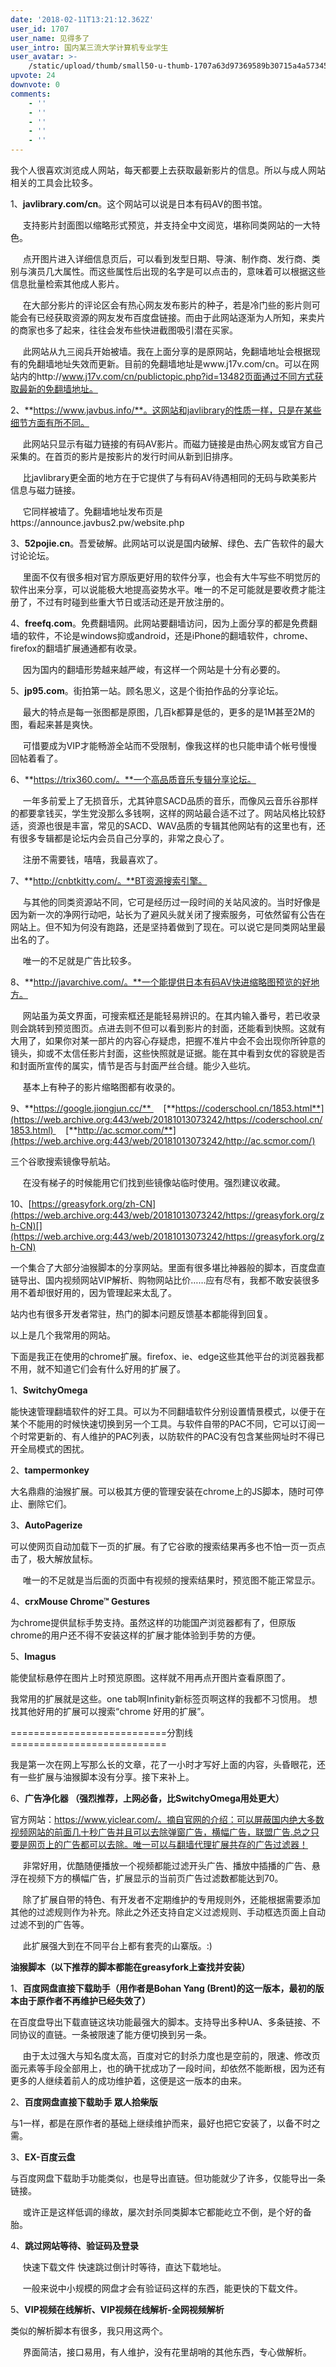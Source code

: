 ```yaml
---
date: '2018-02-11T13:21:12.362Z'
user_id: 1707
user_name: 见得多了
user_intro: 国内某三流大学计算机专业学生
user_avatar: >-
    /static/upload/thumb/small50-u-thumb-1707a63d97369589b30715a4a5734563c83e62b59b30.png
upvote: 24
downvote: 0
comments:
    - ''
    - ''
    - ''
    - ''
    - ''
---
```


我个人很喜欢浏览成人网站，每天都要上去获取最新影片的信息。所以与成人网站相关的工具会比较多。

1、**javlibrary.com/cn**。这个网站可以说是日本有码AV的图书馆。

     支持影片封面图以缩略形式预览，并支持全中文阅览，堪称同类网站的一大特色。

     点开图片进入详细信息页后，可以看到发型日期、导演、制作商、发行商、类别与演员几大属性。而这些属性后出现的名字是可以点击的，意味着可以根据这些信息批量检索其他成人影片。

     在大部分影片的评论区会有热心网友发布影片的种子，若是冷门些的影片则可能会有已经获取资源的网友发布百度盘链接。而由于此网站逐渐为人所知，来卖片的商家也多了起来，往往会发布些快进截图吸引潜在买家。

     此网站从九三阅兵开始被墙。我在上面分享的是原网站，免翻墙地址会根据现有的免翻墙地址失效而更新。目前的免翻墙地址是www.j17v.com/cn。可以在网站内的http://www.j17v.com/cn/publictopic.php?id=13482页面通过不同方式获取最新的免翻墙地址。

2、**https://www.javbus.info/**。这网站和javlibrary的性质一样，只是在某些细节方面有所不同。

     此网站只显示有磁力链接的有码AV影片。而磁力链接是由热心网友或官方自己采集的。在首页的影片是按影片的发行时间从新到旧排序。

     比javlibrary更全面的地方在于它提供了与有码AV待遇相同的无码与欧美影片信息与磁力链接。

     它同样被墙了。免翻墙地址发布页是https://announce.javbus2.pw/website.php

3、**52pojie.cn**。吾爱破解。此网站可以说是国内破解、绿色、去广告软件的最大讨论论坛。

     里面不仅有很多相对官方原版更好用的软件分享，也会有大牛写些不明觉厉的软件出来分享，可以说能极大地提高姿势水平。唯一的不足可能就是要收费才能注册了，不过有时碰到些重大节日或活动还是开放注册的。

4、**freefq.com**。免费翻墙网。此网站要翻墙访问，因为上面分享的都是免费翻墙的软件，不论是windows抑或android，还是iPhone的翻墙软件，chrome、firefox的翻墙扩展通通都有收录。

     因为国内的翻墙形势越来越严峻，有这样一个网站是十分有必要的。

5、**jp95.com**。街拍第一站。顾名思义，这是个街拍作品的分享论坛。

     最大的特点是每一张图都是原图，几百k都算是低的，更多的是1M甚至2M的图，看起来甚是爽快。

     可惜要成为VIP才能畅游全站而不受限制，像我这样的也只能申请个帐号慢慢回帖着看了。

6、**https://trix360.com/。**一个高品质音乐专辑分享论坛。

     一年多前爱上了无损音乐，尤其钟意SACD品质的音乐，而像风云音乐谷那样的都要拿钱买，学生党没那么多钱啊，这样的网站最合适不过了。网站风格比较舒适，资源也很是丰富，常见的SACD、WAV品质的专辑其他网站有的这里也有，还有很多专辑都是论坛内会员自己分享的，非常之良心了。

     注册不需要钱，嘻嘻，我最喜欢了。

7、**http://cnbtkitty.com/。**BT资源搜索引擎。

     与其他的同类资源站不同，它可是经历过一段时间的关站风波的。当时好像是因为新一次的净网行动吧，站长为了避风头就关闭了搜索服务，可依然留有公告在网站上。但不知为何没有跑路，还是坚持着做到了现在。可以说它是同类网站里最出名的了。

     唯一的不足就是广告比较多。

8、**http://javarchive.com/。**一个能提供日本有码AV快进缩略图预览的好地方。

     网站虽为英文界面，可搜索框还是能轻易辨识的。在其内输入番号，若已收录则会跳转到预览图页。点进去则不但可以看到影片的封面，还能看到快照。这就有大用了，如果你对某一部片的内容心存疑虑，把握不准片中会不会出现你所钟意的镜头，抑或不太信任影片封面，这些快照就是证据。能在其中看到女优的容貌是否和封面所宣传的属实，情节是否与封面严丝合缝。能少入些坑。

     基本上有种子的影片缩略图都有收录的。

9、**https://google.jiongjun.cc/**     [**https://coderschool.cn/1853.html**](https://web.archive.org:443/web/20181013073242/https://coderschool.cn/1853.html)     [**http://ac.scmor.com/**](https://web.archive.org:443/web/20181013073242/http://ac.scmor.com/)

三个谷歌搜索镜像导航站。

     在没有梯子的时候能用它们找到些镜像站临时使用。强烈建议收藏。

10、[https://greasyfork.org/zh-CN](https://web.archive.org:443/web/20181013073242/https://greasyfork.org/zh-CN)[](https://web.archive.org:443/web/20181013073242/https://greasyfork.org/zh-CN)

 一个集合了大部分油猴脚本的分享网站。里面有很多堪比神器般的脚本，百度盘直链导出、国内视频网站VIP解析、购物网站比价……应有尽有，我都不敢安装很多用不着却很好用的，因为管理起来太乱了。

站内也有很多开发者常驻，热门的脚本问题反馈基本都能得到回复。

以上是几个我常用的网站。  

下面是我正在使用的chrome扩展。firefox、ie、edge这些其他平台的浏览器我都不用，就不知道它们会有什么好用的扩展了。

1、**SwitchyOmega**

能快速管理翻墙软件的好工具。可以为不同翻墙软件分别设置情景模式，以便于在某个不能用的时候快速切换到另一个工具。与软件自带的PAC不同，它可以订阅一个时常更新的、有人维护的PAC列表，以防软件的PAC没有包含某些网址时不得已开全局模式的困扰。

2、**tampermonkey**

大名鼎鼎的油猴扩展。可以极其方便的管理安装在chrome上的JS脚本，随时可停止、删除它们。

3、**AutoPagerize**

可以使网页自动加载下一页的扩展。有了它谷歌的搜索结果再多也不怕一页一页点击了，极大解放鼠标。

     唯一的不足就是当后面的页面中有视频的搜索结果时，预览图不能正常显示。

4、**crxMouse Chrome™ Gestures**

为chrome提供鼠标手势支持。虽然这样的功能国产浏览器都有了，但原版chrome的用户还不得不安装这样的扩展才能体验到手势的方便。

5、**Imagus**

能使鼠标悬停在图片上时预览原图。这样就不用再点开图片查看原图了。

我常用的扩展就是这些。one tab啊Infinity新标签页啊这样的我都不习惯用。 想找其他好用的扩展可以搜索“chrome 好用的扩展”。

\===========================分割线===========================

我是第一次在网上写那么长的文章，花了一小时才写好上面的内容，头昏眼花，还有一些扩展与油猴脚本没有分享。接下来补上。

6、**广告净化器 （强烈推荐，上网必备，比SwitchyOmega用处更大）**

官方网站：https://www.yiclear.com/。摘自官网的介绍：可以屏蔽国内绝大多数视频网站的前面几十秒广告并且可以去除弹窗广告，横幅广告，联盟广告.总之只要是网页上的广告都可以去除。唯一可以与翻墙代理扩展共存的广告过滤器！

     非常好用，优酷随便播放一个视频都能过滤开头广告、播放中插播的广告、悬浮在视频下方的横幅广告，扩展显示的当前页广告过滤数都能达到70。

     除了扩展自带的特色、有开发者不定期维护的专用规则外，还能根据需要添加其他的过滤规则作为补充。除此之外还支持自定义过滤规则、手动框选页面上自动过滤不到的广告等。

     此扩展强大到在不同平台上都有套壳的山寨版。:)

**油猴脚本（以下推荐的脚本都能在greasyfork上查找并安装）**

1、**百度网盘直接下载助手（用作者是Bohan Yang (Brent)的这一版本，最初的版本由于原作者不再维护已经失效了）**

在百度盘导出下载直链这块功能最强大的脚本。支持导出多种UA、多条链接、不同协议的直链。一条被限速了能方便切换到另一条。

     由于太过强大与知名度太高，百度对它的封杀力度也是空前的，限速、修改页面元素等手段全部用上，也的确干扰成功了一段时间，却依然不能断根，因为还有更多的人继续着前人的成功维护着，这便是这一版本的由来。

2、**百度网盘直接下载助手 眾人拾柴版**

与1一样，都是在原作者的基础上继续维护而来，最好也把它安装了，以备不时之需。

3、**EX-百度云盘**

与百度网盘下载助手功能类似，也是导出直链。但功能就少了许多，仅能导出一条链接。

     或许正是这样低调的缘故，屡次封杀同类脚本它都能屹立不倒，是个好的备胎。

4、**跳过网站等待、验证码及登录**

     快速下载文件 快速跳过倒计时等待，直达下载地址。

     一般来说中小规模的网盘才会有验证码这样的东西，能更快的下载文件。

5、**VIP视频在线解析、VIP视频在线解析-全网视频解析**

类似的解析脚本有很多，我只用这两个。

     界面简洁，接口易用，有人维护，没有花里胡哨的其他东西，专心做解析。
